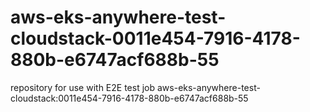 # aws-eks-anywhere-test-cloudstack-0011e454-7916-4178-880b-e6747acf688b-55
repository for use with E2E test job aws-eks-anywhere-test-cloudstack:0011e454-7916-4178-880b-e6747acf688b-55
